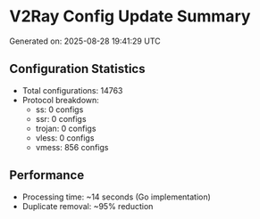 # V2Ray Config Update Summary
Generated on: 2025-08-28 19:41:29 UTC

## Configuration Statistics
- Total configurations: 14763
- Protocol breakdown:
  - ss: 0 configs
  - ssr: 0 configs
  - trojan: 0 configs
  - vless: 0 configs
  - vmess: 856 configs

## Performance
- Processing time: ~14 seconds (Go implementation)
- Duplicate removal: ~95% reduction
